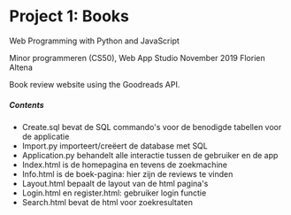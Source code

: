 # Project 1: Books

Web Programming with Python and JavaScript

Minor programmeren (CS50), Web App Studio
November 2019
Florien Altena

Book review website using the Goodreads API.

##### Contents

- Create.sql bevat de SQL commando's voor de benodigde tabellen voor de applicatie
- Import.py importeert/creëert de database met SQL
- Application.py behandelt alle interactie tussen de gebruiker en de app
- Index.html is de homepagina en tevens de zoekmachine
- Info.html is de boek-pagina: hier zijn de reviews te vinden
- Layout.html bepaalt de layout van de html pagina's
- Login.html en register.html: gebruiker login functie
- Search.html bevat de html voor zoekresultaten
